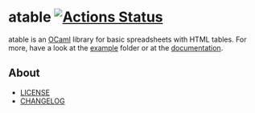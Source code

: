 # atable [![Actions Status](https://github.com/ocamlpro/atable/workflows/build/badge.svg)](https://github.com/ocamlpro/atable/actions)

atable is an [OCaml] library for basic spreadsheets with HTML tables. For more, have a look at the [example] folder or at the [documentation].

## About

- [LICENSE]
- [CHANGELOG]

[CHANGELOG]: ./CHANGES.md
[example]: ./example/
[LICENSE]: ./LICENSE.md

[documentation]: https://ocamlpro.github.io/atable/
[OCaml]: https://ocaml.org
